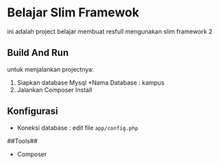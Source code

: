 # Belajar Slim Framewok #
ini adalah project belajar membuat resfull mengunakan slim framework 2

## Build And Run ##
untuk menjalankan projectnya:
1. Siapkan database Mysql
	*Nama Database : kampus
2. Jalankan Composer Install

## Konfigurasi ##
* Koneksi database : edit file `app/config.php`

##Tools##

* Composer

